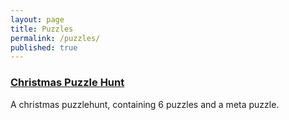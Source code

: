 ```yaml
---
layout: page
title: Puzzles
permalink: /puzzles/
published: true
---
```


### <a href="/Puzzles/20201205_Christmas"> Christmas Puzzle Hunt </a>

A christmas puzzlehunt, containing 6 puzzles and a meta puzzle.

